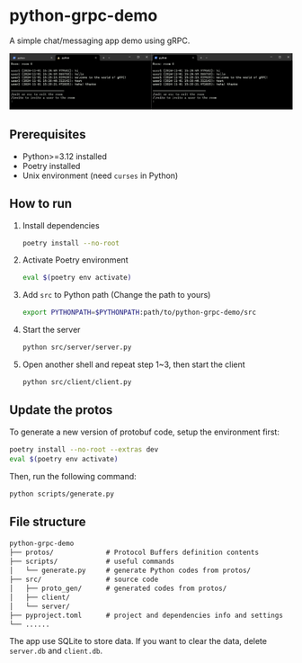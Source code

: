 # python-grpc-demo

A simple chat/messaging app demo using gRPC.

![demo screenshot](docs/images/image.png)

## Prerequisites

- Python>=3.12 installed
- Poetry installed
- Unix environment (need `curses` in Python)

## How to run

1. Install dependencies
    ```sh
    poetry install --no-root
    ```
2. Activate Poetry environment
    ```sh
    eval $(poetry env activate)
    ```
3. Add `src` to Python path (Change the path to yours)
    ```sh
    export PYTHONPATH=$PYTHONPATH:path/to/python-grpc-demo/src
    ```
4. Start the server
    ```sh
    python src/server/server.py
    ```
5. Open another shell and repeat step 1~3, then start the client
    ```sh
    python src/client/client.py
    ```

## Update the protos

To generate a new version of protobuf code, setup the environment first:

```sh
poetry install --no-root --extras dev
eval $(poetry env activate)
```

Then, run the following command:

```sh
python scripts/generate.py
```

## File structure

```
python-grpc-demo
├── protos/             # Protocol Buffers definition contents
├── scripts/            # useful commands
│   └── generate.py     # generate Python codes from protos/
├── src/                # source code
│   ├── proto_gen/      # generated codes from protos/
│   ├── client/
│   └── server/
├── pyproject.toml      # project and dependencies info and settings
└── ......
```

The app use SQLite to store data. If you want to clear the data, delete `server.db` and `client.db`.
